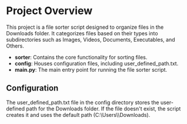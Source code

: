 # Project Overview
This project is a file sorter script designed to organize files in the Downloads folder. It categorizes files based on their types into subdirectories such as Images, Videos, Documents, Executables, and Others.

- **sorter**: Contains the core functionality for sorting files.
- **config**: Houses configuration files, including user_defined_path.txt.
- **main.py**: The main entry point for running the file sorter script.

## Configuration
The user_defined_path.txt file in the config directory stores the user-defined path for the Downloads folder. If the file doesn't exist, the script creates it and uses the default path (C:\\Users\\<username>\\Downloads).
